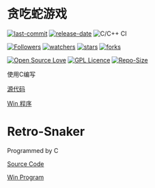 # 贪吃蛇游戏

[![last-commit](https://img.shields.io/github/last-commit/HollowMan6/Retro-Snaker)](../../graphs/commit-activity)
[![release-date](https://img.shields.io/github/release-date/HollowMan6/Retro-Snaker)](../../releases)
![C/C++ CI](https://github.com/HollowMan6/Retro-Snaker/workflows/C/C++%20CI/badge.svg)

[![Followers](https://img.shields.io/github/followers/HollowMan6?style=social)](https://github.com/HollowMan6?tab=followers)
[![watchers](https://img.shields.io/github/watchers/HollowMan6/Retro-Snaker?style=social)](../../watchers)
[![stars](https://img.shields.io/github/stars/HollowMan6/Retro-Snaker?style=social)](../../stargazers)
[![forks](https://img.shields.io/github/forks/HollowMan6/Retro-Snaker?style=social)](../../network/members)

[![Open Source Love](https://img.shields.io/badge/-%E2%9D%A4%20Open%20Source-Green?style=flat-square&logo=Github&logoColor=white&link=https://hollowman6.github.io/fund.html)](https://hollowman6.github.io/fund.html)
[![GPL Licence](https://img.shields.io/badge/license-GPL-blue)](https://opensource.org/licenses/GPL-3.0/)
[![Repo-Size](https://img.shields.io/github/repo-size/HollowMan6/Retro-Snaker.svg)](../../archive/master.zip)

使用C编写

[源代码](Retro-Snaker.c)

[Win 程序](Excutables/Retro-Snaker.exe)

# Retro-Snaker

Programmed by C

[Source Code](Retro-Snaker.c)

[Win Program](Excutables/Retro-Snaker.exe)
